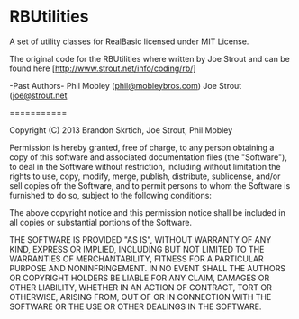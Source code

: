 RBUtilities
===========


A set of utility classes for RealBasic licensed under MIT License.

The original code for the RBUtilities where written by Joe Strout and can be found here [http://www.strout.net/info/coding/rb/]

-Past Authors-
Phil Mobley (phil@mobleybros.com)
Joe Strout (joe@strout.net

===========

Copyright (C) 2013 Brandon Skrtich, Joe Strout, Phil Mobley

Permission is hereby granted, free of charge, to any person obtaining a copy of this software and associated documentation files (the "Software"), to deal in the Software without restriction, including without limitation the rights to use, copy, modify, merge, publish, distribute, sublicense, and/or sell copies ofr the Software, and to permit persons to whom the Software is furnished to do so, subject to the following conditions:

The above copyright notice and this permission notice shall be included in all copies or substantial portions of the Software.

THE SOFTWARE IS PROVIDED "AS IS", WITHOUT WARRANTY OF ANY KIND, EXPRESS OR IMPLIED, INCLUDING BUT NOT LIMITED TO THE WARRANTIES OF MERCHANTABILITY, FITNESS FOR A PARTICULAR PURPOSE AND NONINFRINGEMENT. IN NO EVENT SHALL THE AUTHORS OR COPYRIGHT HOLDERS BE LIABLE FOR ANY CLAIM, DAMAGES OR OTHER LIABILITY, WHETHER IN AN ACTION OF CONTRACT, TORT OR OTHERWISE, ARISING FROM, OUT OF OR IN CONNECTION WITH THE SOFTWARE OR THE USE OR OTHER DEALINGS IN THE SOFTWARE.